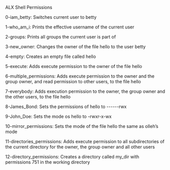 ALX Shell Permissions

0-iam_betty: Switches current user to betty

1-who_am_i: Prints the effective username of the current user

2-groups: Prints all groups the current user is part of

3-new_owner: Changes the owner of the file hello to the user betty

4-empty: Creates an empty file called hello

5-execute: Adds execute permission to the owner of the file hello

6-multiple_permissions: Adds execute permission to the owner and the group owner, and read permission to other users, to the file hello

7-everybody: Adds execution permission to the owner, the group owner and the other users, to the file hello

8-James_Bond: Sets the permissions of hello to ------rwx

9-John_Doe: Sets the mode os hello to -rwxr-x-wx

10-mirror_permissions: Sets the mode of the file hello the same as olleh’s mode

11-directories_permissions: Adds execute permission to all subdirectories of the current directory for the owner, the group owner and all other users

12-directory_permissions: Creates a directory called my_dir with permissions 751 in the working directory